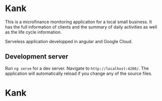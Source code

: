 # Kank

This is a microfinance monitoring application for a local small business.
It has the full information of clients and the summary of daily activities as well as the life cycle information. 

Serveless application developped in angular and Google Cloud. 

## Development server

Run `ng serve` for a dev server. Navigate to `http://localhost:4200/`. The application will automatically reload if you change any of the source files.


# Kank
